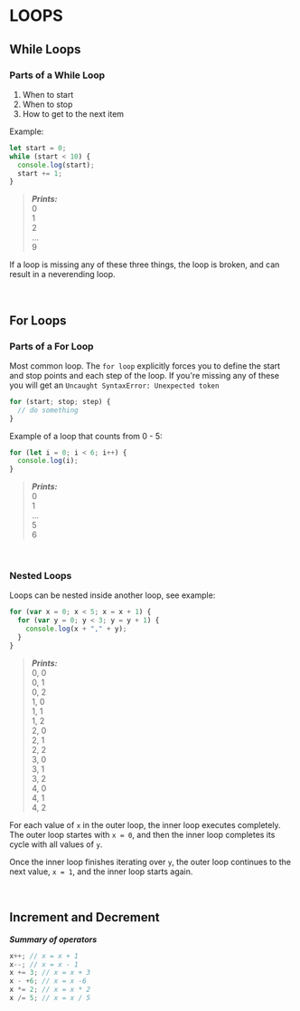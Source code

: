 # LOOPS

## While Loops

### Parts of a While Loop

1. When to start
2. When to stop
3. How to get to the next item

Example:

```javascript
let start = 0;
while (start < 10) {
  console.log(start);
  start += 1;
}
```

> **_Prints:_** </br>
> 0 </br>
> 1 </br>
> 2 </br>
> ...</br>
> 9 </br>

If a loop is missing any of these three things, the loop is broken, and can result in a neverending loop.

</br>

## For Loops

### Parts of a For Loop

Most common loop. The `for loop` explicitly forces you to define the start and stop points and each step of the loop. If you're missing any of these you will get an `Uncaught SyntaxError: Unexpected token`

```javascript
for (start; stop; step) {
  // do something
}
```

Example of a loop that counts from 0 - 5:

```javascript
for (let i = 0; i < 6; i++) {
  console.log(i);
}
```

> **_Prints:_** </br>
> 0 </br>
> 1 </br>
> ... </br>
> 5 </br>
> 6 </br>

</br>

### Nested Loops

Loops can be nested inside another loop, see example:

```javascript
for (var x = 0; x < 5; x = x + 1) {
  for (var y = 0; y < 3; y = y + 1) {
    console.log(x + "," + y);
  }
}
```

> **_Prints:_** </br>
> 0, 0 </br>
> 0, 1 </br>
> 0, 2 </br>
> 1, 0 </br>
> 1, 1 </br>
> 1, 2 </br>
> 2, 0 </br>
> 2, 1 </br>
> 2, 2 </br>
> 3, 0 </br>
> 3, 1 </br>
> 3, 2 </br>
> 4, 0 </br>
> 4, 1 </br>
> 4, 2 </br>

For each value of `x` in the outer loop, the inner loop executes completely. The outer loop startes with `x = 0`, and then the inner loop completes its cycle with all values of `y`.

Once the inner loop finishes iterating over `y`, the outer loop continues to the next value, `x = 1`, and the inner loop starts again.

</br>

## Increment and Decrement

**_Summary of operators_**

```javascript
x++; // x = x + 1
x--; // x = x - 1
x += 3; // x = x + 3
x - +6; // x = x -6
x *= 2; // x = x * 2
x /= 5; // x = x / 5
```
